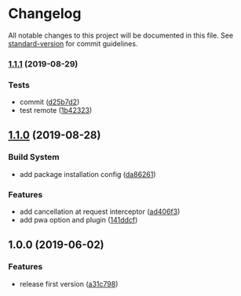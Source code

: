 # Changelog

All notable changes to this project will be documented in this file. See [standard-version](https://github.com/conventional-changelog/standard-version) for commit guidelines.

### [1.1.1](https://github.com/DaveJump/vue-tpl-preset/compare/v1.1.0...v1.1.1) (2019-08-29)


### Tests

* commit ([d25b7d2](https://github.com/DaveJump/vue-tpl-preset/commit/d25b7d2))
* test remote ([1b42323](https://github.com/DaveJump/vue-tpl-preset/commit/1b42323))



## [1.1.0](https://github.com/DaveJump/vue-tpl-preset/compare/v1.0.0...v1.1.0) (2019-08-28)


### Build System

* add package installation config ([da86261](https://github.com/DaveJump/vue-tpl-preset/commit/da86261))


### Features

* add cancellation at request interceptor ([ad406f3](https://github.com/DaveJump/vue-tpl-preset/commit/ad406f3))
* add pwa option and plugin ([141ddcf](https://github.com/DaveJump/vue-tpl-preset/commit/141ddcf))



## 1.0.0 (2019-06-02)


### Features

* release first version ([a31c798](https://github.com/DaveJump/vue-tpl-preset/commit/a31c798))
